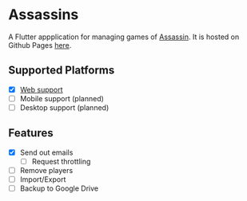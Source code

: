 # Assassins

A Flutter appplication for managing games of [Assassin](https://en.wikipedia.org/wiki/Assassin_(game)). It is hosted on Github Pages [here](https://caden-parajuli.github.io/assassins).

## Supported Platforms

- [x] [Web support](https://caden-parajuli.github.io/assassins)
- [ ] Mobile support (planned)
- [ ] Desktop support (planned)

## Features

- [x] Send out emails
  - [ ] Request throttling
- [ ] Remove players
- [ ] Import/Export
- [ ] Backup to Google Drive
